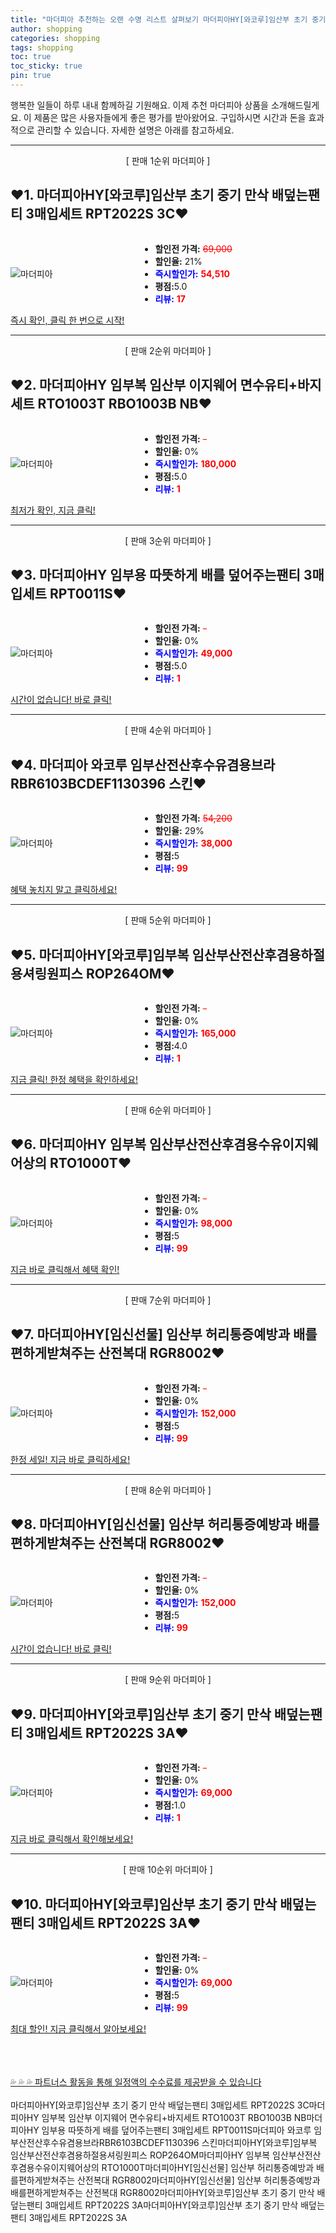 ```yaml
---
title: "마더피아 추천하는 오랜 수명 리스트 살펴보기 마더피아HY[와코루]임산부 초기 중기 만삭 배덮는팬티"
author: shopping
categories: shopping
tags: shopping
toc: true
toc_sticky: true
pin: true
---
```

행복한 일들이 하루 내내 함께하길 기원해요. 이제 추천 마더피아 상품을 소개해드릴게요. 이 제품은 많은 사용자들에게 좋은 평가를 받아왔어요. 구입하시면 시간과 돈을 효과적으로 관리할 수 있습니다. 자세한 설명은 아래를 참고하세요.

---
<p class="toplist" style="margin: 0 auto; display: block; width: fit-content;">[ 판매 1순위 마더피아 ]</p>

<h2><strong>❤️1. 마더피아HY[와코루]임산부 초기 중기 만삭 배덮는팬티 3매입세트 RPT2022S 3C❤️</strong></h2>

<div style="display: flex; align-items: center;">
    <div style="flex: 0.4;">
        <img src="https://thumbnail6.coupangcdn.com/thumbnails/remote/230x230ex/image/vendor_inventory/5df0/377f0a0d93b2bf598bcdeeb9e2ee42334760ed261401d70f9ad1b0ab45e1.jpg" alt="마더피아" style="max-width: 100%;">
    </div>
    <div style="flex: 0.6; margin-left: 10px;">
        <ul>
            <li><strong>할인전 가격:</strong> <del style="color: red;">69,000</del></li>
            <li><strong>할인율:</strong> 21%</li>
            <li><span style='color:blue'><strong>즉시할인가:</strong></span> <span style='color:red'><strong>54,510</strong></span></li>
            <li><strong>평점:</strong>5.0</li>
            <li><span style='color:blue'><strong>리뷰:</strong></span> <span style='color:red'><strong>17</strong></span></li>
        </ul>
    </div>
</div>
<div class="center">
    <a href="https://selin100587001.github.io?lptag=AF9450613&subid=githubio&pageKey=1709136980&traceid=V0-153&itemId=2908639302&vendorItemId=71550087557" class="myButton">
        즉시 확인, 클릭 한 번으로 시작!
    </a>
</div>


---
<p class="toplist" style="margin: 0 auto; display: block; width: fit-content;">[ 판매 2순위 마더피아 ]</p>

<h2><strong>❤️2. 마더피아HY 임부복 임산부 이지웨어 면수유티+바지세트 RTO1003T RBO1003B NB❤️</strong></h2>

<div style="display: flex; align-items: center;">
    <div style="flex: 0.4;">
        <img src="https://thumbnail10.coupangcdn.com/thumbnails/remote/230x230ex/image/vendor_inventory/26db/bd5f45d3d1959c54075d4cf0f9f03b12df001c2ad1e53bd74f7601fddc6f.jpg" alt="마더피아" style="max-width: 100%;">
    </div>
    <div style="flex: 0.6; margin-left: 10px;">
        <ul>
            <li><strong>할인전 가격:</strong> <del style="color: red;">-</del></li>
            <li><strong>할인율:</strong> 0%</li>
            <li><span style='color:blue'><strong>즉시할인가:</strong></span> <span style='color:red'><strong>180,000</strong></span></li>
            <li><strong>평점:</strong>5.0</li>
            <li><span style='color:blue'><strong>리뷰:</strong></span> <span style='color:red'><strong>1</strong></span></li>
        </ul>
    </div>
</div>
<div class="center">
    <a href="https://selin100587001.github.io?lptag=AF9450613&subid=githubio&pageKey=2216548557&traceid=V0-153&itemId=3775291619&vendorItemId=71760335259" class="myButton">
        최저가 확인, 지금 클릭!
    </a>
</div>


---
<p class="toplist" style="margin: 0 auto; display: block; width: fit-content;">[ 판매 3순위 마더피아 ]</p>

<h2><strong>❤️3. 마더피아HY 임부용 따뜻하게 배를 덮어주는팬티 3매입세트 RPT0011S❤️</strong></h2>

<div style="display: flex; align-items: center;">
    <div style="flex: 0.4;">
        <img src="https://thumbnail7.coupangcdn.com/thumbnails/remote/230x230ex/image/vendor_inventory/df02/9ecfb4e52a6038460eeb13c03b063d3e94baeac2b1ea9a26280f4f857e2c.jpg" alt="마더피아" style="max-width: 100%;">
    </div>
    <div style="flex: 0.6; margin-left: 10px;">
        <ul>
            <li><strong>할인전 가격:</strong> <del style="color: red;">-</del></li>
            <li><strong>할인율:</strong> 0%</li>
            <li><span style='color:blue'><strong>즉시할인가:</strong></span> <span style='color:red'><strong>49,000</strong></span></li>
            <li><strong>평점:</strong>5.0</li>
            <li><span style='color:blue'><strong>리뷰:</strong></span> <span style='color:red'><strong>1</strong></span></li>
        </ul>
    </div>
</div>
<div class="center">
    <a href="https://selin100587001.github.io?lptag=AF9450613&subid=githubio&pageKey=5034332335&traceid=V0-153&itemId=6763305421&vendorItemId=74056100971" class="myButton">
        시간이 없습니다! 바로 클릭!
    </a>
</div>


---
<p class="toplist" style="margin: 0 auto; display: block; width: fit-content;">[ 판매 4순위 마더피아 ]</p>

<h2><strong>❤️4. 마더피아 와코루 임부산전산후수유겸용브라RBR6103BCDEF1130396 스킨❤️</strong></h2>

<div style="display: flex; align-items: center;">
    <div style="flex: 0.4;">
        <img src="https://thumbnail7.coupangcdn.com/thumbnails/remote/230x230ex/image/vendor_inventory/2f6d/14ad7e9053b871c09b49f25d72e11b77b3340d55ab81842637400b43a1df.jpg" alt="마더피아" style="max-width: 100%;">
    </div>
    <div style="flex: 0.6; margin-left: 10px;">
        <ul>
            <li><strong>할인전 가격:</strong> <del style="color: red;">54,200</del></li>
            <li><strong>할인율:</strong> 29%</li>
            <li><span style='color:blue'><strong>즉시할인가:</strong></span> <span style='color:red'><strong>38,000</strong></span></li>
            <li><strong>평점:</strong>5</li>
            <li><span style='color:blue'><strong>리뷰:</strong></span> <span style='color:red'><strong>99</strong></span></li>
        </ul>
    </div>
</div>
<div class="center">
    <a href="https://selin100587001.github.io?lptag=AF9450613&subid=githubio&pageKey=8252816931&traceid=V0-153&itemId=23762350208&vendorItemId=90786748279" class="myButton">
        혜택 놓치지 말고 클릭하세요!
    </a>
</div>


---
<p class="toplist" style="margin: 0 auto; display: block; width: fit-content;">[ 판매 5순위 마더피아 ]</p>

<h2><strong>❤️5. 마더피아HY[와코루]임부복 임산부산전산후겸용하절용셔링원피스 ROP264OM❤️</strong></h2>

<div style="display: flex; align-items: center;">
    <div style="flex: 0.4;">
        <img src="https://thumbnail6.coupangcdn.com/thumbnails/remote/230x230ex/image/vendor_inventory/f651/48a735087991a893d44e248b89364979ba54b1c859dbd940506fa9e32fc9.jpg" alt="마더피아" style="max-width: 100%;">
    </div>
    <div style="flex: 0.6; margin-left: 10px;">
        <ul>
            <li><strong>할인전 가격:</strong> <del style="color: red;">-</del></li>
            <li><strong>할인율:</strong> 0%</li>
            <li><span style='color:blue'><strong>즉시할인가:</strong></span> <span style='color:red'><strong>165,000</strong></span></li>
            <li><strong>평점:</strong>4.0</li>
            <li><span style='color:blue'><strong>리뷰:</strong></span> <span style='color:red'><strong>1</strong></span></li>
        </ul>
    </div>
</div>
<div class="center">
    <a href="https://selin100587001.github.io?lptag=AF9450613&subid=githubio&pageKey=275106533&traceid=V0-153&itemId=869448763&vendorItemId=5199196664" class="myButton">
        지금 클릭! 한정 혜택을 확인하세요!
    </a>
</div>


---
<p class="toplist" style="margin: 0 auto; display: block; width: fit-content;">[ 판매 6순위 마더피아 ]</p>

<h2><strong>❤️6. 마더피아HY 임부복 임산부산전산후겸용수유이지웨어상의 RTO1000T❤️</strong></h2>

<div style="display: flex; align-items: center;">
    <div style="flex: 0.4;">
        <img src="https://thumbnail10.coupangcdn.com/thumbnails/remote/230x230ex/image/vendor_inventory/e150/d6ba432ac51ef934e24a1909433e4bf25f60f5859dfdda9e7183845a8fca.jpg" alt="마더피아" style="max-width: 100%;">
    </div>
    <div style="flex: 0.6; margin-left: 10px;">
        <ul>
            <li><strong>할인전 가격:</strong> <del style="color: red;">-</del></li>
            <li><strong>할인율:</strong> 0%</li>
            <li><span style='color:blue'><strong>즉시할인가:</strong></span> <span style='color:red'><strong>98,000</strong></span></li>
            <li><strong>평점:</strong>5</li>
            <li><span style='color:blue'><strong>리뷰:</strong></span> <span style='color:red'><strong>99</strong></span></li>
        </ul>
    </div>
</div>
<div class="center">
    <a href="https://selin100587001.github.io?lptag=AF9450613&subid=githubio&pageKey=298895871&traceid=V0-153&itemId=941387115&vendorItemId=5327732098" class="myButton">
        지금 바로 클릭해서 혜택 확인!
    </a>
</div>


---
<p class="toplist" style="margin: 0 auto; display: block; width: fit-content;">[ 판매 7순위 마더피아 ]</p>

<h2><strong>❤️7. 마더피아HY[임신선물] 임산부 허리통증예방과 배를편하게받쳐주는 산전복대 RGR8002❤️</strong></h2>

<div style="display: flex; align-items: center;">
    <div style="flex: 0.4;">
        <img src="https://thumbnail7.coupangcdn.com/thumbnails/remote/230x230ex/image/vendor_inventory/96ec/18990ac11b4c8f84957511a7a4bda855f324651ebe7e91e99ae34552bc64.jpg" alt="마더피아" style="max-width: 100%;">
    </div>
    <div style="flex: 0.6; margin-left: 10px;">
        <ul>
            <li><strong>할인전 가격:</strong> <del style="color: red;">-</del></li>
            <li><strong>할인율:</strong> 0%</li>
            <li><span style='color:blue'><strong>즉시할인가:</strong></span> <span style='color:red'><strong>152,000</strong></span></li>
            <li><strong>평점:</strong>5</li>
            <li><span style='color:blue'><strong>리뷰:</strong></span> <span style='color:red'><strong>99</strong></span></li>
        </ul>
    </div>
</div>
<div class="center">
    <a href="https://selin100587001.github.io?lptag=AF9450613&subid=githubio&pageKey=7061505240&traceid=V0-153&itemId=17510074702&vendorItemId=84677343825" class="myButton">
        한정 세일! 지금 바로 클릭하세요!
    </a>
</div>


---
<p class="toplist" style="margin: 0 auto; display: block; width: fit-content;">[ 판매 8순위 마더피아 ]</p>

<h2><strong>❤️8. 마더피아HY[임신선물] 임산부 허리통증예방과 배를편하게받쳐주는 산전복대 RGR8002❤️</strong></h2>

<div style="display: flex; align-items: center;">
    <div style="flex: 0.4;">
        <img src="https://thumbnail7.coupangcdn.com/thumbnails/remote/230x230ex/image/vendor_inventory/96ec/18990ac11b4c8f84957511a7a4bda855f324651ebe7e91e99ae34552bc64.jpg" alt="마더피아" style="max-width: 100%;">
    </div>
    <div style="flex: 0.6; margin-left: 10px;">
        <ul>
            <li><strong>할인전 가격:</strong> <del style="color: red;">-</del></li>
            <li><strong>할인율:</strong> 0%</li>
            <li><span style='color:blue'><strong>즉시할인가:</strong></span> <span style='color:red'><strong>152,000</strong></span></li>
            <li><strong>평점:</strong>5</li>
            <li><span style='color:blue'><strong>리뷰:</strong></span> <span style='color:red'><strong>99</strong></span></li>
        </ul>
    </div>
</div>
<div class="center">
    <a href="https://selin100587001.github.io?lptag=AF9450613&subid=githubio&pageKey=6626728590&traceid=V0-153&itemId=15090240493&vendorItemId=84677343777" class="myButton">
        시간이 없습니다! 바로 클릭!
    </a>
</div>


---
<p class="toplist" style="margin: 0 auto; display: block; width: fit-content;">[ 판매 9순위 마더피아 ]</p>

<h2><strong>❤️9. 마더피아HY[와코루]임산부 초기 중기 만삭 배덮는팬티 3매입세트 RPT2022S 3A❤️</strong></h2>

<div style="display: flex; align-items: center;">
    <div style="flex: 0.4;">
        <img src="https://thumbnail10.coupangcdn.com/thumbnails/remote/230x230ex/image/vendor_inventory/a497/ae77dbaef9a348ce84b031e22c9fbf8120abee421027fafdb42f70ead429.jpg" alt="마더피아" style="max-width: 100%;">
    </div>
    <div style="flex: 0.6; margin-left: 10px;">
        <ul>
            <li><strong>할인전 가격:</strong> <del style="color: red;">-</del></li>
            <li><strong>할인율:</strong> 0%</li>
            <li><span style='color:blue'><strong>즉시할인가:</strong></span> <span style='color:red'><strong>69,000</strong></span></li>
            <li><strong>평점:</strong>1.0</li>
            <li><span style='color:blue'><strong>리뷰:</strong></span> <span style='color:red'><strong>1</strong></span></li>
        </ul>
    </div>
</div>
<div class="center">
    <a href="https://selin100587001.github.io?lptag=AF9450613&subid=githubio&pageKey=6663889815&traceid=V0-153&itemId=15306614793&vendorItemId=82526977395" class="myButton">
        지금 바로 클릭해서 확인해보세요!
    </a>
</div>


---
<p class="toplist" style="margin: 0 auto; display: block; width: fit-content;">[ 판매 10순위 마더피아 ]</p>

<h2><strong>❤️10. 마더피아HY[와코루]임산부 초기 중기 만삭 배덮는팬티 3매입세트 RPT2022S 3A❤️</strong></h2>

<div style="display: flex; align-items: center;">
    <div style="flex: 0.4;">
        <img src="https://thumbnail10.coupangcdn.com/thumbnails/remote/230x230ex/image/vendor_inventory/a497/ae77dbaef9a348ce84b031e22c9fbf8120abee421027fafdb42f70ead429.jpg" alt="마더피아" style="max-width: 100%;">
    </div>
    <div style="flex: 0.6; margin-left: 10px;">
        <ul>
            <li><strong>할인전 가격:</strong> <del style="color: red;">-</del></li>
            <li><strong>할인율:</strong> 0%</li>
            <li><span style='color:blue'><strong>즉시할인가:</strong></span> <span style='color:red'><strong>69,000</strong></span></li>
            <li><strong>평점:</strong>5</li>
            <li><span style='color:blue'><strong>리뷰:</strong></span> <span style='color:red'><strong>99</strong></span></li>
        </ul>
    </div>
</div>
<div class="center">
    <a href="https://selin100587001.github.io?lptag=AF9450613&subid=githubio&pageKey=5011844994&traceid=V0-153&itemId=6709484859&vendorItemId=82526977380" class="myButton">
        최대 할인! 지금 클릭해서 알아보세요!
    </a>
</div>

<br><br><br>[💦 💦 💦 파트너스 활동을 통해 일정액의 수수료를 제공받을 수 있습니다](https://link.coupang.com/a/bcpT2c)<br><br>마더피아HY[와코루]임산부 초기 중기 만삭 배덮는팬티 3매입세트 RPT2022S 3C마더피아HY 임부복 임산부 이지웨어 면수유티+바지세트 RTO1003T RBO1003B NB마더피아HY 임부용 따뜻하게 배를 덮어주는팬티 3매입세트 RPT0011S마더피아 와코루 임부산전산후수유겸용브라RBR6103BCDEF1130396 스킨마더피아HY[와코루]임부복 임산부산전산후겸용하절용셔링원피스 ROP264OM마더피아HY 임부복 임산부산전산후겸용수유이지웨어상의 RTO1000T마더피아HY[임신선물] 임산부 허리통증예방과 배를편하게받쳐주는 산전복대 RGR8002마더피아HY[임신선물] 임산부 허리통증예방과 배를편하게받쳐주는 산전복대 RGR8002마더피아HY[와코루]임산부 초기 중기 만삭 배덮는팬티 3매입세트 RPT2022S 3A마더피아HY[와코루]임산부 초기 중기 만삭 배덮는팬티 3매입세트 RPT2022S 3A